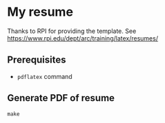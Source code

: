 # My resume

Thanks to RPI for providing the template. See https://www.rpi.edu/dept/arc/training/latex/resumes/

## Prerequisites

* `pdflatex` command

## Generate PDF of resume

``` shell
make
```
